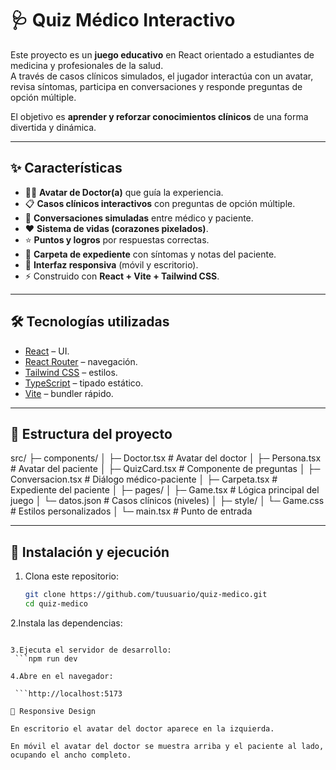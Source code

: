 # 🩺 Quiz Médico Interactivo

Este proyecto es un **juego educativo** en React orientado a estudiantes de medicina y profesionales de la salud.  
A través de casos clínicos simulados, el jugador interactúa con un avatar, revisa síntomas, participa en conversaciones y responde preguntas de opción múltiple.

El objetivo es **aprender y reforzar conocimientos clínicos** de una forma divertida y dinámica.

---

## ✨ Características

- 👩‍⚕️ **Avatar de Doctor(a)** que guía la experiencia.
- 📋 **Casos clínicos interactivos** con preguntas de opción múltiple.
- 💬 **Conversaciones simuladas** entre médico y paciente.
- ❤️ **Sistema de vidas (corazones pixelados)**.
- ⭐ **Puntos y logros** por respuestas correctas.
- 📂 **Carpeta de expediente** con síntomas y notas del paciente.
- 🎨 **Interfaz responsiva** (móvil y escritorio).
- ⚡ Construido con **React + Vite + Tailwind CSS**.

---

## 🛠️ Tecnologías utilizadas

- [React](https://reactjs.org/) – UI.
- [React Router](https://reactrouter.com/) – navegación.
- [Tailwind CSS](https://tailwindcss.com/) – estilos.
- [TypeScript](https://www.typescriptlang.org/) – tipado estático.
- [Vite](https://vitejs.dev/) – bundler rápido.

---

## 📂 Estructura del proyecto

src/
├─ components/
│ ├─ Doctor.tsx # Avatar del doctor
│ ├─ Persona.tsx # Avatar del paciente
│ ├─ QuizCard.tsx # Componente de preguntas
│ ├─ Conversacion.tsx # Diálogo médico-paciente
│ ├─ Carpeta.tsx # Expediente del paciente
│
├─ pages/
│ ├─ Game.tsx # Lógica principal del juego
│ └─ datos.json # Casos clínicos (niveles)
│
├─ style/
│ └─ Game.css # Estilos personalizados
│
└─ main.tsx # Punto de entrada

---

## 🚀 Instalación y ejecución

1. Clona este repositorio:

   ```bash
   git clone https://github.com/tuusuario/quiz-medico.git
   cd quiz-medico
   ```

2.Instala las dependencias:

````npm install

3.Ejecuta el servidor de desarrollo:
 ```npm run dev

4.Abre en el navegador:

 ```http://localhost:5173

📱 Responsive Design

En escritorio el avatar del doctor aparece en la izquierda.

En móvil el avatar del doctor se muestra arriba y el paciente al lado, ocupando el ancho completo.
````
